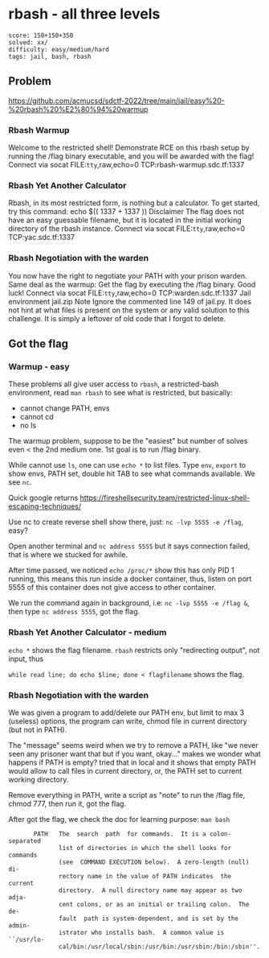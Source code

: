 # rbash - all three levels

```
score: 150+150+350
solved: xx/
difficulty: easy/medium/hard
tags: jail, bash, rbash
```

## Problem
https://github.com/acmucsd/sdctf-2022/tree/main/jail/easy%20-%20rbash%20%E2%80%94%20warmup

### Rbash Warmup
Welcome to the restricted shell! Demonstrate RCE on this rbash setup by running the  /flag binary executable, and you will be awarded with the flag!
Connect via
socat FILE:`tty`,raw,echo=0 TCP:rbash-warmup.sdc.tf:1337

### Rbash Yet Another Calculator
Rbash, in its most restricted form, is nothing but a calculator. To get started, try this command: echo $(( 1337 + 1337 ))
Disclaimer
The flag does not have an easy guessable filename, but it is located in the initial working directory of the rbash instance.
Connect via
socat FILE:`tty`,raw,echo=0 TCP:yac.sdc.tf:1337

### Rbash Negotiation with the warden
You now have the right to negotiate your PATH with your prison warden. Same deal as the warmup: Get the flag by executing the /flag binary. Good luck!
Connect via
socat FILE:`tty`,raw,echo=0 TCP:warden.sdc.tf:1337
Jail environment
jail.zip
Note
Ignore the commented line 149 of jail.py. It does not hint at what files is present on the system or any valid solution to this challenge. It is simply a leftover of old code that I forgot to delete.

## Got the flag
### Warmup - easy
These problems all give user access to `rbash`, a restricted-bash environment,
read `man rbash` to see what is restricted, but basically:

- cannot change PATH, envs
- cannot cd
- no ls

The warmup problem, suppose to be the "easiest" but number of solves even < the 2nd medium one.
1st goal is to run /flag binary.

While cannot use `ls`, one can use `echo *` to list files. Type `env`, `export` to
show envs, PATH set, double hit TAB to see what commands available. We see `nc`.

Quick google returns https://fireshellsecurity.team/restricted-linux-shell-escaping-techniques/

Use nc to create reverse shell show there, just: `nc -lvp 5555 -e /flag`, easy?

Open another terminal and `nc address 5555` but it says connection failed, that
is where we stucked for awhile.

After time passed, we noticed `echo /proc/*` show this has only PID 1 running,
this means this run inside a docker container, thus, listen on port 5555 of this
container does not give access to other container.

We run the command again in background, i.e: `nc -lvp 5555 -e /flag &`,
then type `nc address 5555`, got the flag.

### Rbash Yet Another Calculator - medium
`echo *` shows the flag filename.
`rbash` restricts only "redirecting output", not input, thus

`while read line; do echo $line; done < flagfilename` shows the flag.

### Rbash Negotiation with the warden
We was given a program to add/delete our PATH env, but limit to max 3 (useless) options,
the program can write, chmod file in current directory (but not in PATH).

The "message" seems weird when we try to remove a PATH, like "we never seen any
prisoner want that but if you want, okay..." makes we wonder what happens if
PATH is empty? tried that in local and it shows that empty PATH would allow to call
files in current directory, or, the PATH set to current working directory.

Remove everything in PATH, write a script as "note" to run the /flag file,
chmod 777, then run it, got the flag.

After got the flag, we check the doc for learning purpose: `man bash`

```
       PATH   The  search  path  for commands.  It is a colon-separated
              list of directories in which the shell looks for commands
              (see  COMMAND EXECUTION below).  A zero-length (null) di‐
              rectory name in the value of PATH indicates  the  current
              directory.  A null directory name may appear as two adja‐
              cent colons, or as an initial or trailing colon.  The de‐
              fault  path is system-dependent, and is set by the admin‐
              istrator who installs bash.  A common value is ``/usr/lo‐
              cal/bin:/usr/local/sbin:/usr/bin:/usr/sbin:/bin:/sbin''.
```
